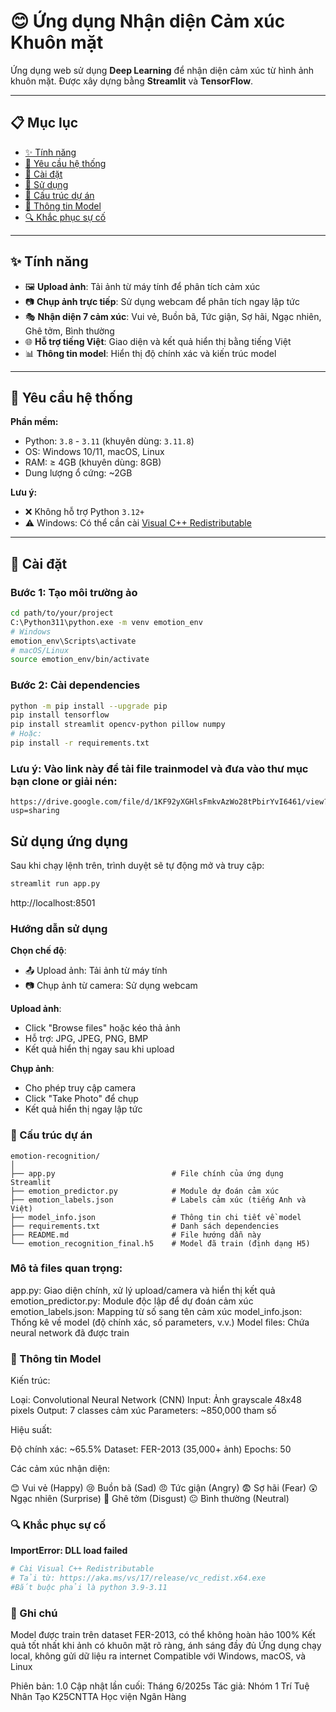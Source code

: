 # 😊 Ứng dụng Nhận diện Cảm xúc Khuôn mặt

Ứng dụng web sử dụng **Deep Learning** để nhận diện cảm xúc từ hình ảnh khuôn mặt. Được xây dựng bằng **Streamlit** và **TensorFlow**.

---

## 📋 Mục lục

- [✨ Tính năng](#-tính-năng)  
- [🔧 Yêu cầu hệ thống](#-yêu-cầu-hệ-thống)  
- [🚀 Cài đặt](#-cài-đặt)  
- [🎯 Sử dụng](#-sử-dụng)  
- [📁 Cấu trúc dự án](#-cấu-trúc-dự-án)  
- [🧠 Thông tin Model](#-thông-tin-model)  
- [🔍 Khắc phục sự cố](#-khắc-phục-sự-cố)  

---

## ✨ Tính năng

- 🖼️ **Upload ảnh**: Tải ảnh từ máy tính để phân tích cảm xúc  
- 📷 **Chụp ảnh trực tiếp**: Sử dụng webcam để phân tích ngay lập tức  
- 🎭 **Nhận diện 7 cảm xúc**: Vui vẻ, Buồn bã, Tức giận, Sợ hãi, Ngạc nhiên, Ghê tởm, Bình thường  
- 🌐 **Hỗ trợ tiếng Việt**: Giao diện và kết quả hiển thị bằng tiếng Việt  
- 📊 **Thông tin model**: Hiển thị độ chính xác và kiến trúc model  

---

## 🔧 Yêu cầu hệ thống

**Phần mềm:**

- Python: `3.8` - `3.11` (khuyên dùng: `3.11.8`)  
- OS: Windows 10/11, macOS, Linux  
- RAM: ≥ 4GB (khuyên dùng: 8GB)  
- Dung lượng ổ cứng: ~2GB  

**Lưu ý:**

- ❌ Không hỗ trợ Python `3.12+`  
- ⚠️ Windows: Có thể cần cài [Visual C++ Redistributable](https://aka.ms/vs/17/release/vc_redist.x64.exe)

---

## 🚀 Cài đặt

### Bước 1: Tạo môi trường ảo

```bash
cd path/to/your/project
C:\Python311\python.exe -m venv emotion_env
# Windows
emotion_env\Scripts\activate
# macOS/Linux
source emotion_env/bin/activate
```
### Bước 2: Cài dependencies
```bash
python -m pip install --upgrade pip
pip install tensorflow
pip install streamlit opencv-python pillow numpy
# Hoặc:
pip install -r requirements.txt
```
### Lưu ý: Vào link này để tải file trainmodel và đưa vào thư mục bạn clone or giải nén:
```
https://drive.google.com/file/d/1KF92yXGHlsFmkvAzWo28tPbirYvI6461/view?usp=sharing
```
##  Sử dụng ứng dụng
Sau khi chạy lệnh trên, trình duyệt sẽ tự động mở và truy cập:
```bash
streamlit run app.py
```
http://localhost:8501
### Hướng dẫn sử dụng

**Chọn chế độ**:

- 📤 Upload ảnh: Tải ảnh từ máy tính
- 📷 Chụp ảnh từ camera: Sử dụng webcam


**Upload ảnh**:

- Click "Browse files" hoặc kéo thả ảnh
- Hỗ trợ: JPG, JPEG, PNG, BMP
- Kết quả hiển thị ngay sau khi upload


**Chụp ảnh**:

- Cho phép truy cập camera
- Click "Take Photo" để chụp
- Kết quả hiển thị ngay lập tức

### 📁 Cấu trúc dự án
```
emotion-recognition/
│
├── app.py                          # File chính của ứng dụng Streamlit
├── emotion_predictor.py            # Module dự đoán cảm xúc
├── emotion_labels.json             # Labels cảm xúc (tiếng Anh và Việt)
├── model_info.json                 # Thông tin chi tiết về model
├── requirements.txt                # Danh sách dependencies
├── README.md                       # File hướng dẫn này
└── emotion_recognition_final.h5    # Model đã train (định dạng H5)
```
### Mô tả files quan trọng:

app.py: Giao diện chính, xử lý upload/camera và hiển thị kết quả
emotion_predictor.py: Module độc lập để dự đoán cảm xúc
emotion_labels.json: Mapping từ số sang tên cảm xúc
model_info.json: Thống kê về model (độ chính xác, số parameters, v.v.)
Model files: Chứa neural network đã được train

### 🧠 Thông tin Model
Kiến trúc:

Loại: Convolutional Neural Network (CNN)
Input: Ảnh grayscale 48x48 pixels
Output: 7 classes cảm xúc
Parameters: ~850,000 tham số

Hiệu suất:

Độ chính xác: ~65.5%
Dataset: FER-2013 (35,000+ ảnh)
Epochs: 50

Các cảm xúc nhận diện:

😊 Vui vẻ (Happy)
😢 Buồn bã (Sad)
😠 Tức giận (Angry)
😨 Sợ hãi (Fear)
😲 Ngạc nhiên (Surprise)
🤢 Ghê tởm (Disgust)
😐 Bình thường (Neutral)
### 🔍 Khắc phục sự cố
**ImportError: DLL load failed**
```bash
# Cài Visual C++ Redistributable
# Tải từ: https://aka.ms/vs/17/release/vc_redist.x64.exe
#Bắt buộc phải là python 3.9-3.11
```
### 📝 Ghi chú
Model được train trên dataset FER-2013, có thể không hoàn hảo 100%
Kết quả tốt nhất khi ảnh có khuôn mặt rõ ràng, ánh sáng đầy đủ
Ứng dụng chạy local, không gửi dữ liệu ra internet
Compatible với Windows, macOS, và Linux

Phiên bản: 1.0
Cập nhật lần cuối: Tháng 6/2025s
Tác giả: Nhóm 1 Trí Tuệ Nhân Tạo K25CNTTA Học viện Ngân Hàng